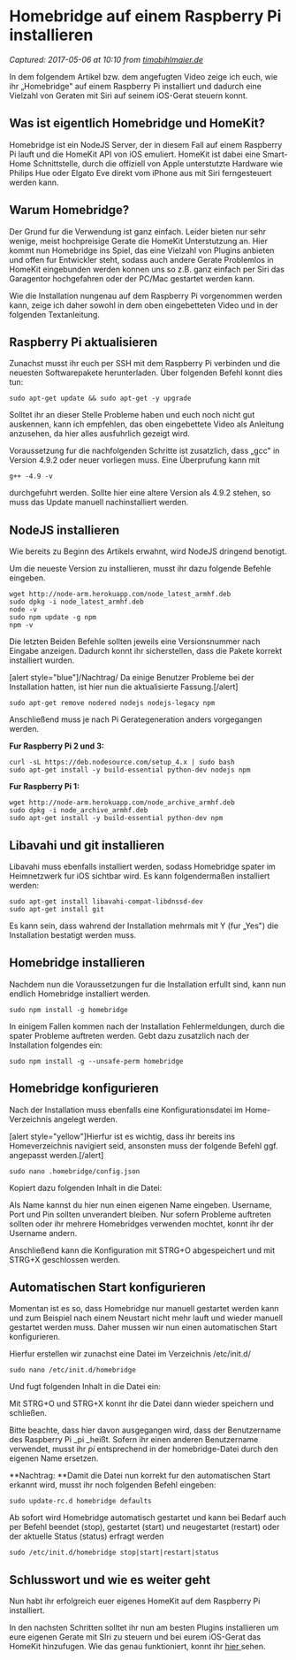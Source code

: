 # Homebridge auf einem Raspberry Pi installieren

_Captured: 2017-05-06 at 10:10 from [timobihlmaier.de](https://timobihlmaier.de/homebridge-auf-einem-raspberry-pi-installieren/)_

In dem folgendem Artikel bzw. dem angefugten Video zeige ich euch, wie ihr „Homebridge" auf einem Raspberry Pi installiert und dadurch eine Vielzahl von Geraten mit Siri auf seinem iOS-Gerat steuern konnt.

## Was ist eigentlich Homebridge und HomeKit?

Homebridge ist ein NodeJS Server, der in diesem Fall auf einem Raspberry Pi lauft und die HomeKit API von iOS emuliert. HomeKit ist dabei eine Smart-Home Schnittstelle, durch die offiziell von Apple unterstutzte Hardware wie Philips Hue oder Elgato Eve direkt vom iPhone aus mit Siri ferngesteuert werden kann.

## Warum Homebridge?

Der Grund fur die Verwendung ist ganz einfach. Leider bieten nur sehr wenige, meist hochpreisige Gerate die HomeKit Unterstutzung an. Hier kommt nun Homebridge ins Spiel, das eine Vielzahl von Plugins anbieten und offen fur Entwickler steht, sodass auch andere Gerate Problemlos in HomeKit eingebunden werden konnen uns so z.B. ganz einfach per Siri das Garagentor hochgefahren oder der PC/Mac gestartet werden kann.

Wie die Installation nungenau auf dem Raspberry Pi vorgenommen werden kann, zeige ich daher sowohl in dem oben eingebetteten Video und in der folgenden Textanleitung.

## Raspberry Pi aktualisieren

Zunachst musst ihr euch per SSH mit dem Raspberry Pi verbinden und die neuesten Softwarepakete herunterladen. Über folgenden Befehl konnt dies tun:
    
    
    sudo apt-get update && sudo apt-get -y upgrade 
    

Solltet ihr an dieser Stelle Probleme haben und euch noch nicht gut auskennen, kann ich empfehlen, das oben eingebettete Video als Anleitung anzusehen, da hier alles ausfuhrlich gezeigt wird.

Voraussetzung fur die nachfolgenden Schritte ist zusatzlich, dass „gcc" in Version 4.9.2 oder neuer vorliegen muss. Eine Überprufung kann mit
    
    
    g++ -4.9 -v
    

durchgefuhrt werden. Sollte hier eine altere Version als 4.9.2 stehen, so muss das Update manuell nachinstalliert werden.

## NodeJS installieren

Wie bereits zu Beginn des Artikels erwahnt, wird NodeJS dringend benotigt.

Um die neueste Version zu installieren, musst ihr dazu folgende Befehle eingeben.
    
    
    wget http://node-arm.herokuapp.com/node_latest_armhf.deb
    sudo dpkg -i node_latest_armhf.deb
    node -v
    sudo npm update -g npm
    npm -v
    

Die letzten Beiden Befehle sollten jeweils eine Versionsnummer nach Eingabe anzeigen. Dadurch konnt ihr sicherstellen, dass die Pakete korrekt installiert wurden.

[alert style="blue"]/Nachtrag/ Da einige Benutzer Probleme bei der Installation hatten, ist hier nun die aktualisierte Fassung.[/alert]
    
    
    sudo apt-get remove nodered nodejs nodejs-legacy npm

Anschließend muss je nach Pi Gerategeneration anders vorgegangen werden.

**Fur Raspberry Pi 2 und 3:**
    
    
    curl -sL https://deb.nodesource.com/setup_4.x | sudo bash
    sudo apt-get install -y build-essential python-dev nodejs npm
    

**Fur Raspberry Pi 1:**
    
    
    wget http://node-arm.herokuapp.com/node_archive_armhf.deb
    sudo dpkg -i node_archive_armhf.deb
    sudo apt-get install -y build-essential python-dev npm

##  Libavahi und git installieren

Libavahi muss ebenfalls installiert werden, sodass Homebridge spater im Heimnetzwerk fur iOS sichtbar wird. Es kann folgendermaßen installiert werden:
    
    
    sudo apt-get install libavahi-compat-libdnssd-dev
    sudo apt-get install git
    

Es kann sein, dass wahrend der Installation mehrmals mit Y (fur „Yes") die Installation bestatigt werden muss.

## Homebridge installieren

Nachdem nun die Voraussetzungen fur die Installation erfullt sind, kann nun endlich Homebridge installiert werden.
    
    
    sudo npm install -g homebridge
    

In einigem Fallen kommen nach der Installation Fehlermeldungen, durch die spater Probleme auftreten werden. Gebt dazu zusatzlich nach der Installation folgendes ein:
    
    
    sudo npm install -g --unsafe-perm homebridge
    

## Homebridge konfigurieren

Nach der Installation muss ebenfalls eine Konfigurationsdatei im Home-Verzeichnis angelegt werden.

[alert style="yellow"]Hierfur ist es wichtig, dass ihr bereits ins Homeverzeichnis navigiert seid, ansonsten muss der folgende Befehl ggf. angepasst werden.[/alert]
    
    
    sudo nano .homebridge/config.json
    

Kopiert dazu folgenden Inhalt in die Datei:

Als Name kannst du hier nun einen eigenen Name eingeben. Username, Port und Pin sollten unverandert bleiben. Nur sofern Probleme auftreten sollten oder ihr mehrere Homebridges verwenden mochtet, konnt ihr der Username andern.

Anschließend kann die Konfiguration mit STRG+O abgespeichert und mit STRG+X geschlossen werden.

## Automatischen Start konfigurieren

Momentan ist es so, dass Homebridge nur manuell gestartet werden kann und zum Beispiel nach einem Neustart nicht mehr lauft und wieder manuell gestartet werden muss. Daher mussen wir nun einen automatischen Start konfigurieren.

Hierfur erstellen wir zunachst eine Datei im Verzeichnis /etc/init.d/
    
    
    sudo nano /etc/init.d/homebridge
    

Und fugt folgenden Inhalt in die Datei ein:

Mit STRG+O und STRG+X konnt ihr die Datei dann wieder speichern und schließen.

Bitte beachte, dass hier davon ausgegangen wird, dass der Benutzername des Raspberry Pi _pi _heißt. Sofern ihr einen anderen Benutzername verwendet, musst ihr _pi_ entsprechend in der homebridge-Datei durch den eigenen Name ersetzen.

**Nachtrag: **Damit die Datei nun korrekt fur den automatischen Start erkannt wird, musst ihr noch folgenden Befehl eingeben:
    
    
    sudo update-rc.d homebridge defaults

Ab sofort wird Homebridge automatisch gestartet und kann bei Bedarf auch per Befehl beendet (stop), gestartet (start) und neugestartet (restart) oder der aktuelle Status (status) erfragt werden
    
    
    sudo /etc/init.d/homebridge stop|start|restart|status

## Schlusswort und wie es weiter geht

Nun habt ihr erfolgreich euer eigenes HomeKit auf dem Raspberry Pi installiert.

In den nachsten Schritten solltet ihr nun am besten Plugins installieren um eure eigenen Gerate mit SIri zu steuern und bei eurem iOS-Gerat das HomeKit hinzufugen. Wie das genau funktioniert, konnt ihr [hier ](https://timobihlmaier.de/homebridge-plugins-installieren/)sehen.

